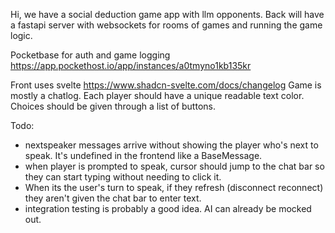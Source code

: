Hi, we have a social deduction game app with llm opponents.
Back will have a fastapi server with websockets for rooms of games and running the game logic.

Pocketbase for auth and game logging https://app.pockethost.io/app/instances/a0tmyno1kb135kr

Front uses svelte https://www.shadcn-svelte.com/docs/changelog
Game is mostly a chatlog.
Each player should have a unique readable text color. Choices should be given through a list of
buttons.

Todo:

- nextspeaker messages arrive without showing the player who's next to speak. It's undefined in the frontend like a BaseMessage.
- when player is prompted to speak, cursor should jump to the chat bar so they can start typing without needing to click it.
- When its the user's turn to speak, if they refresh (disconnect reconnect) they aren't given the chat bar to enter text.
- integration testing is probably a good idea. AI can already be mocked out.
